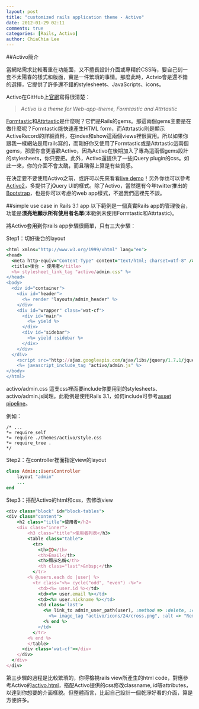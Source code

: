 ```yaml
---
layout: post
title: "customized rails application theme - Activo"
date: 2012-01-29 02:11
comments: true
categories: [Rails, Activo]
author: ChiaChia Lee
---
```



##Activo簡介

當網站需求比較著重在功能面，又不擅長設計介面或專精於CSS時，要自己刻一套不太陽春的樣式和版面，實是一件繁瑣的事情。那麼此時，Actvio會是還不錯的選擇，它提供了許多還不錯的stylesheets、JavaScripts、icons。

<!-- more -->
Activo在GitHub上[官網]寫得很清楚：
>_Activo is a theme for Web-app-theme, Formtastic and Attrtastic_


[Formtastic]和[Attrtastic]是什麼呢？它們是Rails的gems。那這兩個gems主要是在做什麼呢？Formtastic能快速產生HTML form，而Attrtastic則是顯示ActiveRecord的詳細資料，在index和show這兩個views裡很實用。所以如果你跟我一樣網站是用rails寫的，而剛好你又使用了Formtastic或是Attrtastic這兩個gems，那麼你會更喜歡Activo，因為Activo在後期加入了專為這兩個gems設計的stylesheets，你只要把。此外，Activo還提供了一些jQuery plugin的css。如此一來，你的介面不會太醜，而且稱得上算是有些質感。

在決定要不要使用Activo之前，或許可以先來看看[live demo]！另外你也可以參考[Activo2]，多提供了jQuery UI的樣式。除了Activo，當然還有今年twitter推出的[Bootstrap]，也是你可以考慮的web app樣式，不過我們這裡先不談。


##simple use case in Rails 3.1 app
以下範例是一個真實Rails app的管理後台，功能是**漂亮地顯示所有使用者名單**(本範例未使用Formtastic和Attrtastic)。

將Activo套用到你rails app步驟很簡單，只有三大步驟：

Step1：切好後台的layout

``` ruby app/views/layouts/admin.html.erb
<html xmlns="http://www.w3.org/1999/xhtml" lang="en">
<head>
  <meta http-equiv="Content-Type" content="text/html; charset=utf-8" />
  <title>後台 - 使用者</title>
  <%= stylesheet_link_tag "activo/admin.css" %>
</head>
<body>
  <div id="container">
    <div id="header">
	  <%= render "layouts/admin_header" %>
    </div>
    <div id="wrapper" class="wat-cf">
      <div id="main">
		<%= yield %>
      </div>
      <div id="sidebar">
		<%= yield :sidebar %>
      </div>
    </div>
  </div>
	<script src="http://ajax.googleapis.com/ajax/libs/jquery/1.7.1/jquery.min.js"></script>
	<%= javascript_include_tag "activo/admin.js" %>
</body>
</html>
```
activo/admin.css 這支css裡面要include你要用到的stylesheets、activo/admin.js同理。此範例是使用Rails 3.1，如何include可參考[asset pipeline]。

例如：

```
/* ...
*= require_self
*= require ./themes/activo/style.css
*= require_tree .
*/
```

Step2：在controller裡面指定view的layout
``` ruby app/controllers/admin/users_controller.rb
class Admin::UsersController
	layout "admin"
	...
end
```

Step3：搭配Activo的html和css，去修改view
``` ruby app/views/admin/users/index.html.erb
<div class="block" id="block-tables">
<div class="content">
    <h2 class="title">使用者</h2>
    <div class="inner">
	    <h3 class="title">使用者列表</h3>
        <table class="table">
          <tr>
            <th>ID</th>
            <th>Email</th>
            <th>顯示名稱</th>
            <th class="last">&nbsp;</th>
          </tr>
		<% @users.each do |user| %>
		  <tr class="<%= cycle("odd", "even") -%>">
            <td><%= user.id %></td>
			<td><%= user.email %></td>
			<td><%= user.nickname %></td>
            <td class='last'>
			  <%= link_to admin_user_path(user), :method => :delete, :confirm => "確定要刪除這個使用者?" do %>
				<%= image_tag "activo/icons/24/cross.png", :alt => "Remove", :mouseover => "activo/icons/24/cross-hover.png", :title => "Delete" %>
			  <% end %>
            </td>
          </tr>
		<% end %>
        </table>
      <div class='wat-cf'></div>
    </div>
  </div>
</div>
```

第三步驟的過程是比較繁瑣的，你得檢視rails view所產生的html code，對應參考Activo的[activo.html]，搭配Activo提供的css修改classname, id等attributes，以達到你想要的介面樣貌。但整體而言，比起自己設計一個乾淨好看的介面，算是方便許多。




[官網]:http://dmfrancisco.github.com/activo/
[Attrtastic]:https://github.com/MBO/attrtastic
[Formtastic]:https://github.com/justinfrench/formtastic
[Activo2]:https://github.com/dmfrancisco/activo/tree/activo-2
[live demo]:http://dmfrancisco.github.com/activo/demo/activo.html
[Bootstrap]:http://twitter.github.com/bootstrap/
[activo.html]:https://github.com/dmfrancisco/activo/blob/master/activo.html
[asset pipeline]:http://guides.rubyonrails.org/asset_pipeline.html